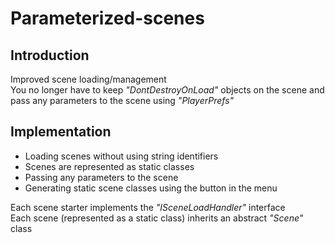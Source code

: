 # Parameterized-scenes

## Introduction

Improved scene loading/management  
You no longer have to keep _"DontDestroyOnLoad"_ objects on the scene and pass any parameters to the scene using _"PlayerPrefs"_

## Implementation

- Loading scenes without using string identifiers
- Scenes are represented as static classes
- Passing any parameters to the scene
- Generating static scene classes using the button in the menu

Each scene starter implements the _"ISceneLoadHandler"_ interface  
Each scene (represented as a static class) inherits an abstract _"Scene"_ class
